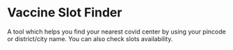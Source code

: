 # Vaccine Slot Finder
A tool which helps you find your nearest covid center by using your pincode or district/city name. You can also check slots availability.

